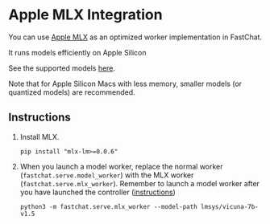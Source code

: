 # Apple MLX Integration

You can use [Apple MLX](https://github.com/ml-explore/mlx) as an optimized worker implementation in FastChat.

It runs models efficiently on Apple Silicon

See the supported models [here](https://github.com/ml-explore/mlx-examples/tree/main/llms#supported-models).

Note that for Apple Silicon Macs with less memory, smaller models (or quantized models) are recommended.

## Instructions

1. Install MLX.

   ```
   pip install "mlx-lm>=0.0.6"
   ```

2. When you launch a model worker, replace the normal worker (`fastchat.serve.model_worker`) with the MLX worker (`fastchat.serve.mlx_worker`). Remember to launch a model worker after you have launched the controller ([instructions](../README.md))

   ```
   python3 -m fastchat.serve.mlx_worker --model-path lmsys/vicuna-7b-v1.5
   ```
